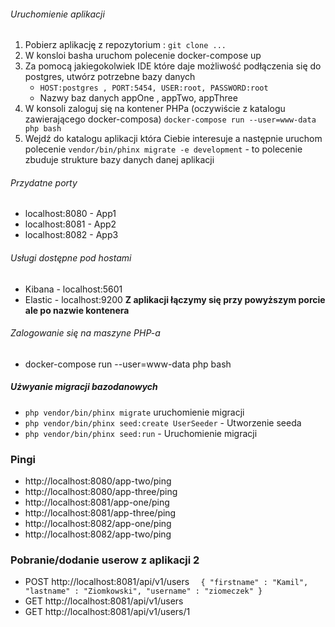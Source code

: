 ###### Uruchomienie aplikacji
1. Pobierz aplikację z repozytorium : `git clone ...`
2. W konsloi basha uruchom polecenie docker-compose up
3. Za pomocą jakiegokolwiek IDE które daje możliwość podłączenia się do postgres, utwórz potrzebne bazy danych
    * `HOST:postgres , PORT:5454, USER:root, PASSWORD:root`
    * Nazwy baz danych appOne , appTwo, appThree
4. W konsoli zaloguj się na kontener PHPa (oczywiście z katalogu zawierającego docker-composa)
   `docker-compose run --user=www-data php bash`
5. Wejdź do katalogu aplikacji która Ciebie interesuje a następnie uruchom polecenie
   `vendor/bin/phinx migrate -e development` - to polecenie zbuduje strukture bazy danych danej aplikacji
   
###### Przydatne porty 

- localhost:8080 - App1
- localhost:8081 - App2
- localhost:8082 - App3

###### Usługi dostępne pod hostami 
- Kibana - localhost:5601
- Elastic - localhost:9200
  **Z aplikacji łączymy się przy powyższym porcie ale po nazwie kontenera**
  
###### Zalogowanie się na maszyne PHP-a
- docker-compose run --user=www-data php bash

##### Użwyanie migracji bazodanowych
- `php vendor/bin/phinx migrate` uruchomienie migracji
- `php vendor/bin/phinx seed:create UserSeeder` - Utworzenie seeda
- `php vendor/bin/phinx seed:run` - Uruchomienie migracji


### Pingi
- http://localhost:8080/app-two/ping
- http://localhost:8080/app-three/ping
- http://localhost:8081/app-one/ping
- http://localhost:8081/app-three/ping
- http://localhost:8082/app-one/ping
- http://localhost:8082/app-two/ping

### Pobranie/dodanie userow z aplikacji 2
- POST http://localhost:8081/api/v1/users
`  {
   "firstname" : "Kamil",
   "lastname" : "Ziomkowski",
   "username" : "ziomeczek"
  }`
- GET http://localhost:8081/api/v1/users
- GET http://localhost:8081/api/v1/users/1


